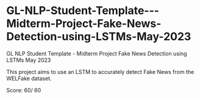 # GL-NLP-Student-Template---Midterm-Project-Fake-News-Detection-using-LSTMs-May-2023
GL NLP Student Template - Midterm Project Fake News Detection using LSTMs May 2023

This project aims to use an LSTM to accurately detect Fake News from the WELFake dataset.

Score: 60/ 60
